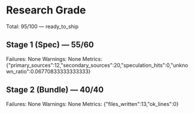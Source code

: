 # Research Grade
Total: 95/100 — ready_to_ship

## Stage 1 (Spec) — 55/60
Failures: None
Warnings: None
Metrics: {"primary_sources":12,"secondary_sources":20,"speculation_hits":0,"unknown_ratio":0.06770833333333333}

## Stage 2 (Bundle) — 40/40
Failures: None
Warnings: None
Metrics: {"files_written":13,"ok_lines":0}